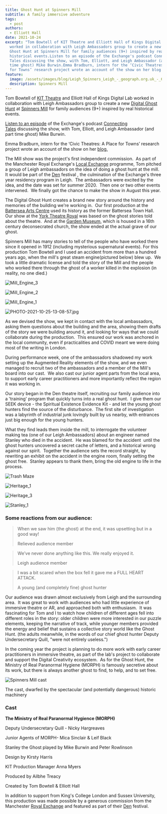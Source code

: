 ```yaml
---
title: Ghost Hunt at Spinners Mill
subtitle: A family immersive adventure
tags:
  - post
authors:
  - Elliott Hall
date: 2021-10-24
excerpt: "Tom Bowtell of KIT Theatre and Elliott Hall of Kings Digital Lab
  worked in collaboration with Leigh Ambassadors group to create a new Digital
  Ghost Hunt at Spinners Mill for family audiences (9+) inspired by real
  historical events.Listen to an episode of the Exchange's podcast Connecting
  Tales discussing the show, with Tom, Elliott, and Leigh Ambassador (and part
  time ghost) Mike Burwin.Emma Bradburn, intern for the ‘Civic Theatres: A Place
  for Towns’ research project wrote an account of the show on her blog."
feature:
  image: /assets/images/blog/Leigh_Spinners_Leigh_-_geograph.org.uk_-_637989.original.png
  description: Spinners Mill
---
```


Tom Bowtell of [KIT Theatre](https://www.kittheatre.org/) and Elliott Hall of Kings Digital Lab worked in collaboration with Leigh Ambassadors group to create a new [Digital Ghost Hunt](https://digitalghosthunt.com/) at [Spinners Mill](http://www.leighspinnersmill.co.uk/) for family audiences (9+) inspired by real historical events.

[Listen to an episode](https://anchor.fm/ret-leigh-ambassadors/episodes/EP6-Connecting-Tales-At-The-Den-Part-2-e18d78e/a-a6ldf9a) of the Exchange's podcast [Connecting Tales](https://www.royalexchange.co.uk/connecting-tales-the-podcast) discussing the show, with Tom, Elliott, and Leigh Ambassador (and part time ghost) Mike Burwin.

Emma Bradburn, intern for the ‘Civic Theatres: A Place for Towns’ research project wrote an account of the show on her [blog.](https://creativetownsresearch.wordpress.com/2021/10/18/spinners-mills-has-so-many-stories-to-tell/)

The Mill show was the project's first independent commission.  As part of the Manchester Royal Exchange's [Local Exchange](https://www.royalexchange.co.uk/local-exchange) programme, Tom pitched a group of Leigh ambassadors on the idea of doing a ghost hunt at the mill.  It would be part of the [Den](https://www.royalexchange.co.uk/spinnersmillleigh) festival , the culmination of the Exchange's three year residency program in Leigh.  The ambassadors were excited by the idea, and the date was set for summer 2020.  Then one or two other events intervened.  We finally got the chance to make the show in August this year.

The Digital Ghost Hunt creates a brand new story around the history and memories of the building we're working in.  Our first production at the [Battersea Arts Centre](https://bac.org.uk/) used its history as the former Battersea Town Hall. Our show at the [York Theatre Royal](https://www.yorktheatreroyal.co.uk/) was based on the ghost stories told about the theatre.  And at the [Garden Museum](https://gardenmuseum.org.uk/), which is housed in a 16th century deconsecrated church, the show ended at the actual grave of our ghost.

Spinners Mill has many stories to tell of the people who have worked there since it opened in 1912 (including mysterious supernatural events). For this production Tom Bowtell and I used an accident from more than a hundred years ago, when the mill's great steam engine(pictured below) blew up.  We took a little dramatic license and told the story of the Mill and the people who worked there through the ghost of a worker killed in the explosion (in reality, no one died.)

![Mill_Engine_3](/assets/images/blog/PHOTO-2021-10-25-13-08-59.width-300.jpg)

![Mill_Engine_2](/assets/images/blog/PHOTO-2021-10-25-13-08-59_2.width-300.jpg)

![Mill_Engine_1](/assets/images/blog/PHOTO-2021-10-25-13-08-58.width-300.jpg)

![PHOTO-2021-10-25-13-08-57.jpg](/assets/images/blog/PHOTO-2021-10-25-13-08-57.width-300.jpg)

As we devised the show, we kept in contact with the local ambassadors, asking them questions about the building and the area, showing them drafts of the story we were building around it, and looking for ways that we could collaborate during the production.  This ensured our work was anchored in the local community, even if practicalities and COVID meant we were doing most of the writing in London.

During performance week, one of the ambassadors shadowed my work setting up the Augmented Reality elements of the show, and we even managed to recruit two of the ambassadors and a member of the Mill's board into our cast.  We also cast our junior agent parts from the local area, to support early career practitioners and more importantly reflect the region it was working in.

Our story began in the Den theatre itself, recruiting our family audience into a 'training' program that quickly turns into a real ghost hunt.  I give them our SEEK device - the Spiritual Existence Evidence Kit - and let the young ghost hunters find the source of the disturbance.  The first site of investigation was a labyrinth of industrial junk lovingly built by us nearby, with entrances just big enough for the young hunters.

What they find leads them inside the mill, to interrogate the volunteer making tea (one of our Leigh Ambassadors) about an engineer named Stanley who died in the accident.  He was blamed for the accident  until the ghost hunters uncovered a secret cache of letters, and a historical wrong against our spirit.  Together the audience sets the record straight, by rewriting an exhibit on the accident in the engine room, finally setting the ghost free.  Stanley appears to thank them, bring the old engine to life in the process.

![Trash Maze](/assets/images/blog/PHOTO-2021-08-04-17-21-10.width-300.jpg)

![Heritage_1](/assets/images/blog/IMG_4959.width-300.jpg)

![Heritage_3](/assets/images/blog/IMG_4968.width-300.jpg)

![Stanley_1](/assets/images/blog/PHOTO-2021-08-08-18-29-09_3.width-300.jpg)

### Some reactions from our audience:

> When we saw him (the ghost) at the end, it was upsetting but in a good way!
>
> Relieved audience member

> We’ve never done anything like this. We really enjoyed it.
>
> Leigh audience member

> I was a bit scared when the box fell it gave me a FULL HEART ATTACK.
>
> A young (and completely fine) ghost hunter

Our audience was drawn almost exclusively from Leigh and the surrounding area.  It was great to work with audiences who had little experience of immersive theatre or AR, and approached both with enthusiasm.  It was fascinating for Tom and I to watch how children of different ages fell into different roles in the story: older children were more interested in our puzzle elements, keeping the narrative of track, while younger members provided the energy and belief that sustains a collective story world like the Ghost Hunt. (the adults meanwhile, in the words of our chief ghost hunter Deputy Undersecretary Quill, "were not entirely useless.")

In the coming year the project is planning to do more work with early career practitioners in immersive theatre, as part of the lab's project to collaborate and support the Digital Creativity ecosystem.  As for the Ghost Hunt, the Ministry of Real Paranormal Hygiene (MORPH) is famously secretive about its work, but there is always another ghost to find, to help, and to set free.

![Spinners Mill cast](/assets/images/blog/PHOTO-2021-08-08-18-29-09.width-1024.jpg)

The cast, dwarfed by the spectacular (and potentially dangerous) historic machinery

### Cast

**The Ministry of Real Paranormal Hygience (MORPH)**

Deputy Undersecretary Quill - Nicky Hargreaves

Junior Agents of MORPH- Mica Sinclair & Leif Black

Stanley the Ghost played by Mike Burwin and Peter Rowlinson

Design by Kirsty Harris

KIT Production Manager Anna Myers

Produced by Ailbhe Treacy

Created by Tom Bowtell & Elliott Hall

In addition to support from King's College London and Sussex University, this production was made possible by a generous commission from the Manchester [Royal Exchange](https://www.royalexchange.co.uk/) and featured as part of their [Den](https://www.royalexchange.co.uk/the-den) festival.
